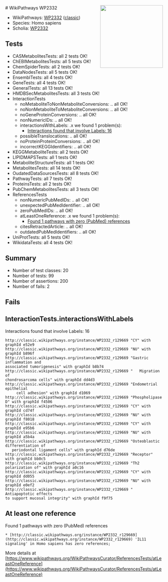 <img style="float: right; width: 200px" src="https://upload.wikimedia.org/wikipedia/commons/thumb/8/83/Wplogo_with_text_500.png/640px-Wplogo_with_text_500.png" />
# WikiPathways WP2332

* WikiPathways: [WP2332](https://wikipathways.org/pathways/WP2332) ([classic](https://classic.wikipathways.org/instance/WP2332))
* Species: Homo sapiens
* Scholia: [WP2332](https://scholia.toolforge.org/wikipathways/WP2332)
## Tests
* CASMetabolitesTests: all 2 tests OK!
* ChEBIMetabolitesTests: all 5 tests OK!
* ChemSpiderTests: all 2 tests OK!
* DataNodesTests: all 5 tests OK!
* EnsemblTests: all 4 tests OK!
* GeneTests: all 4 tests OK!
* GeneralTests: all 13 tests OK!
* HMDBSecMetabolitesTests: all 3 tests OK!
* InteractionTests
    * noMetaboliteToNonMetaboliteConversions: .. all OK!
    * noNonMetaboliteToMetaboliteConversions: .. all OK!
    * noGeneProteinConversions: .. all OK!
    * nonNumericIDs: .. all OK!
    * interactionsWithLabels: .x we found 1 problem(s):
        * [Interactions found that involve Labels: 16](#fe97a8be)
    * possibleTranslocations: .. all OK!
    * noProteinProteinConversions: .. all OK!
    * incorrectKEGGIdentifiers: .. all OK!
* KEGGMetaboliteTests: all 2 tests OK!
* LIPIDMAPSTests: all 1 tests OK!
* MetaboliteStructureTests: all 1 tests OK!
* MetabolitesTests: all 14 tests OK!
* OudatedDataSourcesTests: all 8 tests OK!
* PathwayTests: all 7 tests OK!
* ProteinsTests: all 2 tests OK!
* PubChemMetabolitesTests: all 3 tests OK!
* ReferencesTests
    * nonNumericPubMedIDs: .. all OK!
    * unexpectedPubMedIdentifier: .. all OK!
    * zeroPubMedIDs: .. all OK!
    * atLeastOneReference: .x we found 1 problem(s):
        * [Found 1 pathways with zero (PubMed) references](#d0a459f0)
    * citesRetractedArticle: .. all OK!
    * outdatedPubMedIdentifiers: .. all OK!
* UniProtTests: all 5 tests OK!
* WikidataTests: all 4 tests OK!


## Summary

* Number of test classes: 20
* Number of tests: 99
* Number of assertions: 200
* Number of fails: 2

## Fails

<a name="fe97a8be" />

## InteractionTests.interactionsWithLabels

Interactions found that involve Labels: 16
```
http://classic.wikipathways.org/instance/WP2332_r129669 "CY" with graphId e52e9
http://classic.wikipathways.org/instance/WP2332_r129669 "NU" with graphId b896f
http://classic.wikipathways.org/instance/WP2332_r129669 "Gastric inflammation and 
associated tumorigenesis" with graphId b8b74
http://classic.wikipathways.org/instance/WP2332_r129669 "   Migration of 
chondrosarcoma cells" with graphId dd4d3
http://classic.wikipathways.org/instance/WP2332_r129669 "Endometrial epithelial 
     cell adhesion" with graphId d1069
http://classic.wikipathways.org/instance/WP2332_r129669 "Phospholipase D" with graphId f4506
http://classic.wikipathways.org/instance/WP2332_r129669 "CY" with graphId cd74f
http://classic.wikipathways.org/instance/WP2332_r129669 "NU" with graphId f8018
http://classic.wikipathways.org/instance/WP2332_r129669 "CY" with graphId e95b6
http://classic.wikipathways.org/instance/WP2332_r129669 "NU" with graphId a5b4a
http://classic.wikipathways.org/instance/WP2332_r129669 "Osteoblastic differentiation of 
   periodontal ligament cells" with graphId d76de
http://classic.wikipathways.org/instance/WP2332_r129669 "Receptor" with graphId bb0c5
http://classic.wikipathways.org/instance/WP2332_r129669 "Th2 polarization of" with graphId a0c16
http://classic.wikipathways.org/instance/WP2332_r129669 "CY" with graphId dd055
http://classic.wikipathways.org/instance/WP2332_r129669 "NU" with graphId e0ef2
http://classic.wikipathways.org/instance/WP2332_r129669 "  Antiapoptotic effects 
to support mucosal integrity" with graphId f9f75
```

<a name="d0a459f0" />

## At least one reference

Found 1 pathways with zero (PubMed) references
```
* [http://classic.wikipathways.org/instance/WP2332_r129669](http://classic.wikipathways.org/instance/WP2332_r129669) 'IL11 signaling' in Homo sapiens has zero references; 
```

More details at [https://www.wikipathways.org/WikiPathwaysCurator/ReferencesTests/atLeastOneReference](https://www.wikipathways.org/WikiPathwaysCurator/ReferencesTests/atLeastOneReference)

